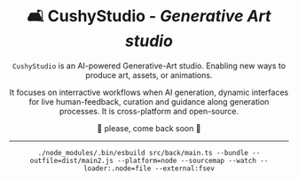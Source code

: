 <div align="center">

# 🛋 CushyStudio - _Generative Art studio_

`CushyStudio` is an AI-powered Generative-Art studio.
Enabling new ways to produce art, assets, or animations.

It focuses on interractive workflows when AI generation, dynamic interfaces for live human-feedback, curation
and guidance along generation processes. It is cross-platform and open-source.

🔴 please, come back soon 🔴

---

```
./node_modules/.bin/esbuild src/back/main.ts --bundle --outfile=dist/main2.js --platform=node --sourcemap --watch --loader:.node=file --external:fsev
```
